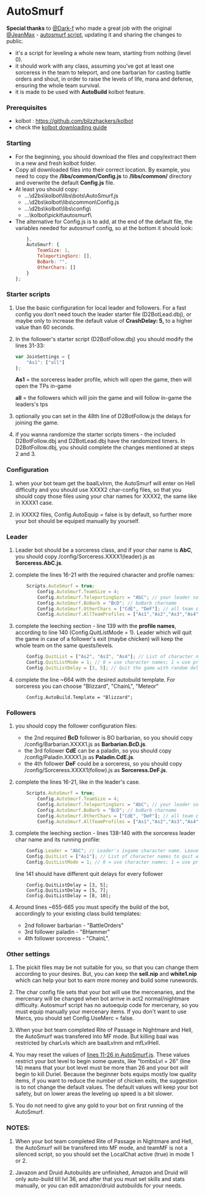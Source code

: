# AutoSmurf

**Special thanks** to [@Dark-f](https://github.com/Dark-f/) who made a great job with the original [@JeanMax](https://github.com/JeanMax/) - [autosmurf script](https://github.com/JeanMax/AutoSmurf), updating it and sharing the changes to public.

- it's a script for leveling a whole new team, starting from nothing (level 0).
- it should work with any class, assuming you've got at least one sorceress in the team to teleport, and one barbarian for casting battle orders and shout, in order to raise the levels of life, mana and defense, ensuring the whole team survival.
- it is made to be used with **AutoBuild** kolbot feature.

### Prerequisites

- kolbot : https://github.com/blizzhackers/kolbot
- check the [kolbot downloading guide](https://github.com/blizzhackers/documentation/blob/master/d2bot/Download.md#download)

### Starting

- For the beginning, you should download the files and copy/extract them in a new and fresh kolbot folder.
- Copy all downloaded files into their correct location. By example, you need to copy the **/libs/common/Config.js** to **/libs/common/** directory and overwrite the default **Config.js** file. 
- At least you should copy:
	- ...\d2bs\kolbot\libs\bots\AutoSmurf.js
	- ...\d2bs\kolbot\libs\common\Config.js
	- ...\d2bs\kolbot\libs\config\
	- ...\kolbot\pickit\autosmurf\
- The alternative for Config.js is to add, at the end of the default file, the variables needed for autosmurf config, so at the bottom it should look:
	```javascript
		},
		AutoSmurf: {
			TeamSize: 1,
			TeleportingSorc: [],
			BoBarb: "",
			OtherChars: []
		}
	};
	```

### Starter scripts

1. Use the basic configuration for local leader and followers. For a fast config you don’t need touch the leader starter file (D2BotLead.dbj), or maybe only to increase the default value of 	**CrashDelay: 5,** to a higher value than 60 seconds.

2. In the follower's starter script (D2BotFollow.dbj) you should modify the lines 31-33:
	```javascript
	var JoinSettings = {
		"As1": ["all"]
	};
	```
	**As1** = the sorceress leader profile, which will open the game, then will open the TPs in-game

	**all** = the followers which will join the game and will follow in-game the leaders's tps

3. optionally you can set in the 48th line of D2BotFollow.js the delays for joining the game.

4. if you wanna randomize the starter scripts timers - the included D2BotFollow.dbj and D2BotLead.dbj have the randomized timers. In D2BotFollow.dbj, you should complete the changes mentioned at steps 2 and 3.

### Configuration

1. when your bot team get the baalLvlnm, the AutoSmurf will enter on Hell difficulty and you should use XXXX2 char-config files, so that you should copy those files using your char names for XXXX2, the same like in XXXX1 case.

2. in XXXX2 files, Config.AutoEquip = false is by default, so  further more your bot should be equiped manually by yourself. 

### Leader

1. Leader bot should be a sorceress class, and if your char name is **AbC**, you should copy /config/Sorceress.XXXX1(leader).js as **Sorceress.AbC.js**.

2. complete the lines 16-21 with the required character and profile names:
	```javascript
		Scripts.AutoSmurf = true;
			Config.AutoSmurf.TeamSize = 4;
			Config.AutoSmurf.TeleportingSorc = "AbC"; // your leader sorceress charname.
			Config.AutoSmurf.BoBarb = "BcD"; // boBarb charname
			Config.AutoSmurf.OtherChars = ["CdE", "DeF"]; // all team charnames, excluding the leader and boBarb
			Config.AutoSmurf.AllTeamProfiles = ["As1","As2","As3","As4"]; // the whole team PROFILE names
	```

2. complete the leeching section - line 139 with the **profile names**, according to line 140 (Config.QuitListMode = 1). Leader which will quit the game in case of a follower's exit (maybe chicken) will keep the whole team on the same quests/levels.
	```javascript
		Config.QuitList = ["As2", "As3", "As4"]; // List of character names to quit with.
		Config.QuitListMode = 1; // 0 = use character names; 1 = use profile names (all profiles must run on the same computer).
		Config.QuitListDelay = [3, 5]; // Quit the game with random delay in case of using Config.QuitList. Example: Config.QuitListDelay = [1, 10];
	```

3. complete the line ~664 with the desired autobuild template. For sorceress you can choose "Blizzard", "ChainL", "Meteor" 
	```
		Config.AutoBuild.Template = "Blizzard";
	```

### Followers

1. you should copy the follower configuration files:
	- the 2nd required **BcD** follower is BO barbarian, so you should copy /config/Barbarian.XXXX1.js as **Barbarian.BcD.js**.
	- the 3rd follower **CdE** can be a paladin, so you should copy /config/Paladin.XXXX1.js as **Paladin.CdE.js**.
	- the 4th follower **DeF** could be a sorceress, so you should copy /config/Sorceress.XXXX1(follow).js as **Sorceress.DeF.js**.

2. complete the lines 16-21, like in the leader's case.
	```javascript
		Scripts.AutoSmurf = true;
			Config.AutoSmurf.TeamSize = 4;
			Config.AutoSmurf.TeleportingSorc = "AbC"; // your leader sorceress charname.
			Config.AutoSmurf.BoBarb = "BcD"; // boBarb charname
			Config.AutoSmurf.OtherChars = ["CdE", "DeF"]; // all team charnames, excluding the leader and boBarb
			Config.AutoSmurf.AllTeamProfiles = ["As1","As2","As3","As4"]; // the whole team PROFILE names
	```

3. complete the leeching section - lines 138-140 with the sorceress leader char name and its running profile:
	```javascript
		Config.Leader = "AbC"; // Leader's ingame character name. Leave blank to try auto-detection (works in AutoBaal, Wakka, MFHelper)
		Config.QuitList = ["As1"]; // List of character names to quit with.
		Config.QuitListMode = 1; // 0 = use character names; 1 = use profile names (all profiles must run on the same computer).
	```
	line 141 should have different quit delays for every follower
	```
		Config.QuitListDelay = [3, 5];
		Config.QuitListDelay = [5, 7];
		Config.QuitListDelay = [8, 10];
	```

4. Around lines ~655-665 you must specify the build of the bot, accordingly to your existing class build templates:
	- 2nd follower barbarian - "BattleOrders"
	- 3rd follower paladin - "BHammer"
	- 4th follower sorceress - "ChainL".

### Other settings

1. The pickit files may be not suitable for you, so that you can change them according to your desires. But, you can keep the **sell.nip** and **white1.nip** which can help your bot to earn more money and build some runewords.

2. The char config file sets that your bot will use the mercenaries, and the mercenary will be changed when bot arrive in act2 normal/nightmare difficulty. Autosmurf script has no autoequip code for mercenary, so you must equip manually your mercenary items. If you don't want to use Mercs, you should set Config.UseMerc = false. 

3. When your bot team completed Rite of Passage in Nightmare and Hell, the AutoSmurf was transfered into MF mode. But killing baal was restricted by charLvls which are baalLvlnm and mfLvlHell.

4. You may reset the values of [lines 11-26 in AutoSmurf.js](https://github.com/blizzhackers-d2/autosmurf/blob/master/d2bs/kolbot/libs/bots/AutoSmurf.js#L11-L26). These values restrict your bot level to begin some quests, like "tombsLvl = 26" (line 14) means that your bot level must be more than 26 and your bot will begin to kill Duriel. Because the beginner bots equips mostly low quality items, if you want to reduce the number of chicken exits, the suggestion is to not change the default values. The default values will keep your bot safety, but on lower areas the leveling up speed is a bit slower.

5. You do not need to give any gold to your bot on first running of the AutoSmurf.


### NOTES:
1. When your bot team completed Rite of Passage in Nightmare and Hell, the AutoSmurf will be transfered into MF mode, and teamMF is not a silenced script, so you should set the LocalChat active (true) in mode 1 or 2.

2. Javazon and Druid Autobuilds are unfinished, Amazon and Druid will only auto-build till lvl 36, and after that you must set skills and stats manually, or you can edit amazon/druid autobuilds for your needs.
